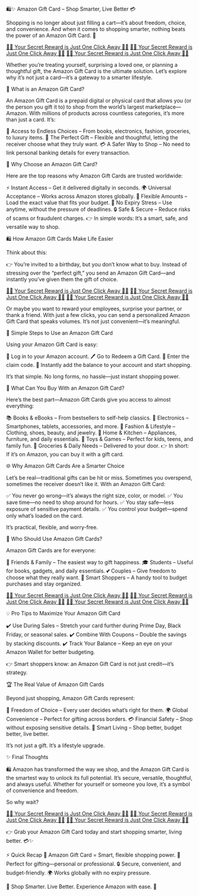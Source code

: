 🛍️✨ Amazon Gift Card – Shop Smarter, Live Better 💳

Shopping is no longer about just filling a cart—it’s about freedom, choice, and convenience.
 And when it comes to shopping smarter, nothing beats the power of an Amazon Gift Card. 🎯

[🎁✨ Your Secret Reward is Just One Click Away 🚀💎](https://mygift.offerzeee.com/aama-zonn/)
[🎁✨ Your Secret Reward is Just One Click Away 🚀💎](https://mygift.offerzeee.com/aama-zonn/) 
[🎁✨ Your Secret Reward is Just One Click Away 🚀💎](https://mygift.offerzeee.com/aama-zonn/) 
 
Whether you’re treating yourself, surprising a loved one, or planning a thoughtful gift, the Amazon Gift Card is the ultimate solution. Let’s explore why it’s not just a card—it’s a gateway to a smarter lifestyle.

🌟 What is an Amazon Gift Card?

An Amazon Gift Card is a prepaid digital or physical card that allows you (or the person you gift it to) to shop from the world’s largest marketplace—Amazon.
With millions of products across countless categories, it’s more than just a card. It’s:

🛒 Access to Endless Choices – From books, electronics, fashion, groceries, to luxury items.
🎁 The Perfect Gift – Flexible and thoughtful, letting the receiver choose what they truly want.
💳 A Safer Way to Shop – No need to link personal banking details for every transaction.

🎁 Why Choose an Amazon Gift Card?

Here are the top reasons why Amazon Gift Cards are trusted worldwide:

⚡ Instant Access – Get it delivered digitally in seconds.
🌍 Universal Acceptance – Works across Amazon stores globally.
🎯 Flexible Amounts – Load the exact value that fits your budget.
💝 No Expiry Stress – Use anytime, without the pressure of deadlines.
🔒 Safe & Secure – Reduce risks of scams or fraudulent charges.
👉 In simple words: It’s a smart, safe, and versatile way to shop.

🛍️ How Amazon Gift Cards Make Life Easier

Think about this:

 👉 You’re invited to a birthday, but you don’t know what to buy. Instead of stressing over the “perfect gift,” you send an Amazon Gift Card—and instantly you’ve given them the gift of choice.

[🎁✨ Your Secret Reward is Just One Click Away 🚀💎](https://mygift.offerzeee.com/aama-zonn/) 
[🎁✨ Your Secret Reward is Just One Click Away 🚀💎](https://mygift.offerzeee.com/aama-zonn/) 
[🎁✨ Your Secret Reward is Just One Click Away 🚀💎](https://mygift.offerzeee.com/aama-zonn/) 

Or maybe you want to reward your employees, surprise your partner, or thank a friend. With just a few clicks, you can send a personalized Amazon Gift Card that speaks volumes.
It’s not just convenient—it’s meaningful.

🔑 Simple Steps to Use an Amazon Gift Card

Using your Amazon Gift Card is easy:

📱 Log in to your Amazon account.
🖊️ Go to Redeem a Gift Card.
🔢 Enter the claim code.
🎉 Instantly add the balance to your account and start shopping.

It’s that simple. No long forms, no hassle—just instant shopping power.

🎯 What Can You Buy With an Amazon Gift Card?

Here’s the best part—Amazon Gift Cards give you access to almost everything:

📚 Books & eBooks – From bestsellers to self-help classics.
📱 Electronics – Smartphones, tablets, accessories, and more.
👗 Fashion & Lifestyle – Clothing, shoes, beauty, and jewelry.
🏡 Home & Kitchen – Appliances, furniture, and daily essentials.
🧸 Toys & Games – Perfect for kids, teens, and family fun.
🛒 Groceries & Daily Needs – Delivered to your door.
👉 In short: If it’s on Amazon, you can buy it with a gift card.

🌐 Why Amazon Gift Cards Are a Smarter Choice

Let’s be real—traditional gifts can be hit or miss. Sometimes you overspend, sometimes the receiver doesn’t like it. With an Amazon Gift Card:

✅ You never go wrong—it’s always the right size, color, or model.
✅ You save time—no need to shop around for hours.
✅ You stay safe—less exposure of sensitive payment details.
✅ You control your budget—spend only what’s loaded on the card.

It’s practical, flexible, and worry-free.

🎉 Who Should Use Amazon Gift Cards?

Amazon Gift Cards are for everyone:

🎂 Friends & Family – The easiest way to gift happiness.
🎓 Students – Useful for books, gadgets, and daily essentials.
💕 Couples – Give freedom to choose what they really want.
🛒 Smart Shoppers – A handy tool to budget purchases and stay organized.

[🎁✨ Your Secret Reward is Just One Click Away 🚀💎](https://mygift.offerzeee.com/aama-zonn/) 
[🎁✨ Your Secret Reward is Just One Click Away 🚀💎](https://mygift.offerzeee.com/aama-zonn/) 
[🎁✨ Your Secret Reward is Just One Click Away 🚀💎](https://mygift.offerzeee.com/aama-zonn/) 

💡 Pro Tips to Maximize Your Amazon Gift Card

✔️ Use During Sales – Stretch your card further during Prime Day, Black Friday, or seasonal sales.
 ✔️ Combine With Coupons – Double the savings by stacking discounts.
 ✔️ Track Your Balance – Keep an eye on your Amazon Wallet for better budgeting.

👉 Smart shoppers know: an Amazon Gift Card is not just credit—it’s strategy.

🏆 The Real Value of Amazon Gift Cards

Beyond just shopping, Amazon Gift Cards represent:

🎁 Freedom of Choice – Every user decides what’s right for them.
🌍 Global Convenience – Perfect for gifting across borders.
💳 Financial Safety – Shop without exposing sensitive details.
🎯 Smart Living – Shop better, budget better, live better.

It’s not just a gift. It’s a lifestyle upgrade.

✨ Final Thoughts

🛍️ Amazon has transformed the way we shop, and the Amazon Gift Card is the smartest way to unlock its full potential.
It’s secure, versatile, thoughtful, and always useful. Whether for yourself or someone you love, it’s a symbol of convenience and freedom.

So why wait?

[🎁✨ Your Secret Reward is Just One Click Away 🚀💎](https://mygift.offerzeee.com/aama-zonn/) 
[🎁✨ Your Secret Reward is Just One Click Away 🚀💎](https://mygift.offerzeee.com/aama-zonn/) 
[🎁✨ Your Secret Reward is Just One Click Away 🚀💎](https://mygift.offerzeee.com/aama-zonn/) 

 👉 Grab your Amazon Gift Card today and start shopping smarter, living better. 💳✨

⚡ Quick Recap
🛒 Amazon Gift Card = Smart, flexible shopping power.
🎁 Perfect for gifting—personal or professional.
🔒 Secure, convenient, and budget-friendly.
🌍 Works globally with no expiry pressure.

🌟 Shop Smarter. Live Better. Experience Amazon with ease. 🌟
